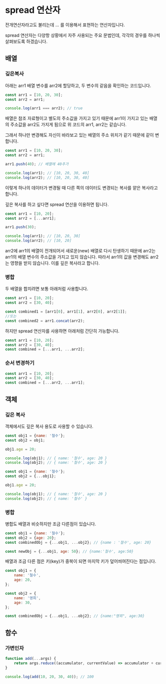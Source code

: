 # spread 연산자

전개연산자라고도 불리는데 ... 를 이용해서 표현하는 연산자입니다.

spread 연산자는 다양항 상황에서 자주 사용되는 주요 문법인데, 각각의 경우를 하나씩 살펴보도록 하겠습니다.

## 배열

### 깊은복사

아래는 arr1 배열 변수를 arr2에 할당하고, 두 변수의 같음을 확인하는 코드입니다.

```js
const arr1 = [10, 20, 30];
const arr2 = arr1;

console.log(arr1 === arr2); // true
```

배열은 참조 자료형이고 별도의 주소값을 가지고 있기 때문에 arr1이 가지고 있는 배열의 주소값을 arr2도 가지게 됨으로 위 코드의 arr1, arr2는 같습니다.

그래서 하나만 변경해도 자신이 바라보고 있는 배열의 주소 위치가 같기 때문에 같이 변합니다.

```js
const arr1 = [10, 20, 30];
const arr2 = arr1;

arr1.push(40); // 배열에 40추가

console.log(arr1); // [10, 20, 30, 40]
console.log(arr2); // [10, 20, 30, 40]
```

이렇게 하나의 데이터가 변경될 때 다른 쪽의 데이터도 변경되는 복사를 얕은 복사라고 합니다.

깊은 복사를 하고 싶다면 spread 연산을 이용하면 됩니다.

```js
const arr1 = [10, 20];
const arr2 = [...arr1];

arr1.push(30);

console.log(arr1); // [10, 20, 30]
console.log(arr2); // [10, 20]
```

arr2에 arr1의 배열이 전개되어서 새로운(new) 배열로 다시 탄생하기 때문에 arr2는 arr1의 배열 변수의 주소값을 가지고 있지 않습니다. 따라서 arr1의 값을 변경해도 arr2는 영향을 받지 않습니다. 이를 깊은 복사라고 합니다.

### 병합

두 배열을 합치려면 보통 아래처럼 사용합니다.

```js
const arr1 = [10, 20];
const arr2 = [30, 40];

const combined1 = [arr1[0], arr1[1], arr2[0], arr2[1]];
//또는
const combined2 = arr1.concat(arr2);
```

하지만 spread 연산자를 사용하면 아래처럼 간단히 가능합니다.

```js
const arr1 = [10, 20];
const arr2 = [30, 40];
const combined = [...arr1, ...arr2];
```

### 순서 변경하기

```js
const arr1 = [10, 20];
const arr2 = [30, 40];
const combined = [...arr2, ...arr1];
```

## 객체

### 깊은 복사

객체에서도 깊은 복사 용도로 사용할 수 있습니다.

```js
const obj1 = {name: '철수'};
const obj2 = obj1;

obj1.age = 20;

console.log(obj1); // { name: '철수', age: 20 }
console.log(obj2); // { name: '철수', age: 20 }
```

```js
const obj1 = {name: '철수'};
const obj2 = {...obj1};

obj1.age = 20;

console.log(obj1); // { name: '철수', age: 20 }
console.log(obj2); // { name: '철수' }
```

### 병합

병합도 배열과 비슷하지만 조금 다른점이 있습니다.

```js
const obj1 = {name: '철수'};
const obj2 = {age: 20};
const combinedObj = {...obj1, ...obj2}; // {name : '철수', age: 20}

const newObj = {...obj1, age: 50}; // {name:'철수', age:50}
```

배열과 조금 다른 점은 키(key)가 중복이 되면 마지막 키가 덮어씌여진다는 점입니다.

```js
const obj1 = {
	name: '철수',
	age: 20,
};

const obj2 = {
	name: '영희',
	age: 30,
};

const combinedObj = {...obj1, ...obj2}; // {name:"영희", age:30}
```

## 함수

### 가변인자

```js
function add(...args) {
	return args.reduce((accumulator, currentValue) => accumulator + currentValue);
}

console.log(add(10, 20, 30, 40)); // 100
```
